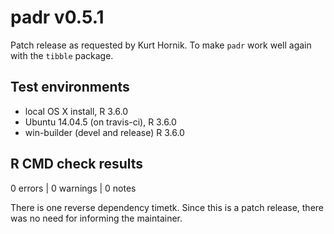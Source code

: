 # padr v0.5.1

Patch release as requested by Kurt Hornik. To make `padr` work well again with the `tibble` package.

## Test environments
* local OS X install, R 3.6.0
* Ubuntu 14.04.5 (on travis-ci), R 3.6.0
* win-builder (devel and release) R 3.6.0

## R CMD check results

0 errors | 0 warnings | 0 notes

There is one reverse dependency timetk. Since this is a patch release, there was no need for informing the maintainer.
